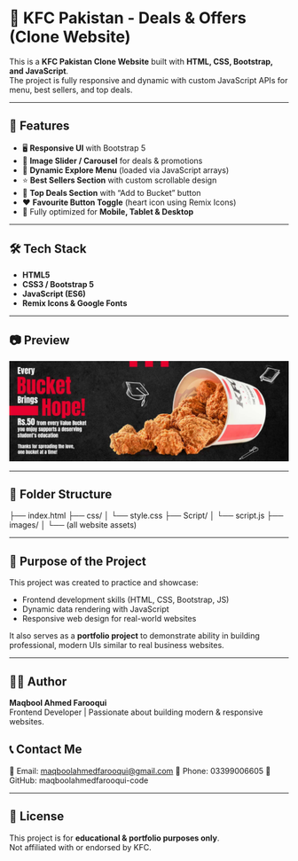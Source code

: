 # 🍗 KFC Pakistan - Deals & Offers (Clone Website)

This is a **KFC Pakistan Clone Website** built with **HTML, CSS, Bootstrap, and JavaScript**.  
The project is fully responsive and dynamic with custom JavaScript APIs for menu, best sellers, and top deals.  

---

## 🚀 Features
- 🖥️ **Responsive UI** with Bootstrap 5  
- 🎡 **Image Slider / Carousel** for deals & promotions  
- 🍔 **Dynamic Explore Menu** (loaded via JavaScript arrays)  
- ⭐ **Best Sellers Section** with custom scrollable design  
- 🛒 **Top Deals Section** with “Add to Bucket” button  
- ❤️ **Favourite Button Toggle** (heart icon using Remix Icons)  
- 📱 Fully optimized for **Mobile, Tablet & Desktop**  

---

## 🛠️ Tech Stack
- **HTML5**  
- **CSS3 / Bootstrap 5**  
- **JavaScript (ES6)**  
- **Remix Icons & Google Fonts**  

---

## 📷 Preview

![KFC Website Screenshot](images/slider%20img1.jpg)

---

## 📂 Folder Structure

├── index.html
├── css/
│ └── style.css
├── Script/
│ └── script.js
├── images/
│ └── (all website assets)


---

## 🎯 Purpose of the Project
This project was created to practice and showcase:
- Frontend development skills (HTML, CSS, Bootstrap, JS)  
- Dynamic data rendering with JavaScript  
- Responsive web design for real-world websites  

It also serves as a **portfolio project** to demonstrate ability in building professional, modern UIs similar to real business websites.

---

## 👨‍💻 Author
**Maqbool Ahmed Farooqui**  
Frontend Developer | Passionate about building modern & responsive websites.  

## 📞 Contact Me
📧 Email: maqboolahmedfarooqui@gmail.com
📱 Phone: 03399006605
🔗 GitHub: maqboolahmedfarooqui-code  

---

## 📜 License
This project is for **educational & portfolio purposes only**.  
Not affiliated with or endorsed by KFC.

